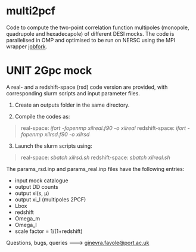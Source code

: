 # multi2pcf
Code to compute the two-point correlation function multipoles (monopole, quadrupole and hexadecapole) of different DESI mocks. 
The code is parallelised in OMP and optimised to be run on NERSC using the MPI wrapper [jobfork](https://github.com/cheng-zhao/jobfork). 

# UNIT 2Gpc mock
A real- and a redshift-space (rsd) code version are provided, with corresponding slurm scripts and input parameter files.

1) Create an outputs folder in the same directory.

2) Compile the codes as:
>real-space: *ifort -fopenmp xilreal.f90 -o xilreal*
>redshift-space: *ifort -fopenmp xilrsd.f90 -o xilrsd*

3) Launch the slurm scripts using:
>real-space: *sbatch xilrsd.sh*
>redshift-space: *sbatch xilreal.sh*

The params_rsd.inp and params_real.inp files have the following entries:
- input mock catalogue
- output DD counts
- output xi(s, μ)
- output xi_l (multipoles 2PCF)
- Lbox
- redshift
- Omega_m
- Omega_l
- scale factor = 1/(1+redshift)

Questions, bugs, queries ---> ginevra.favole@port.ac.uk
